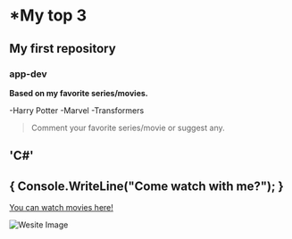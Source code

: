 # *My top 3 
## My first repository
### app-dev

**Based on my favorite series/movies.**

-Harry Potter
-Marvel
-Transformers

> Comment your favorite series/movie or suggest any.


'C#'
---
{
Console.WriteLine("Come watch with me?");
}
---

[You can watch movies here!](https://www.netflix.com/ph-en/)

![Wesite Image](![image](https://github.com/RichMaya/appdev/assets/151940603/f8e4d2b3-25f8-4d6e-b915-ab63d10cdebd))
